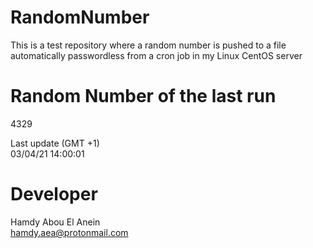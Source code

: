 # RandomNumber    
This is a test repository where a random number is pushed to a file automatically passwordless from a cron job in my Linux CentOS server    
# Random Number of the last run   
4329
      
Last update (GMT +1)    
03/04/21 14:00:01
# Developer    
Hamdy Abou El Anein   
hamdy.aea@protonmail.com
